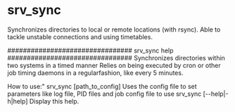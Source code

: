 # srv_sync
Synchronizes directories to local or remote locations (with rsync). Able to tackle unstable connections and using timetables.


################################ srv_sync help ################################
Synchronizes directories within two systems in a timed manner
Relies on being executed by cron or other job timing daemons in a regularfashion, like every 5 minutes.

How to use:"
  srv_sync [path_to_config]    Uses the config file to set parameters like log file, PID files and job config file to use
  srv_sync [--help|-h|help]    Display this help.
